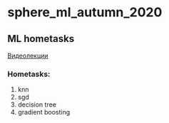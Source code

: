 # sphere_ml_autumn_2020
## ML hometasks
[Видеолекции](https://www.youtube.com/playlist?list=PLrCZzMib1e9qq4fABTTgA5XPB-N1aahIV)
   
### Hometasks:
1. knn
2. sgd
3. decision tree
4. gradient boosting
